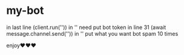 # my-bot

in last line (client.run('')) in '' need put bot token
in line 31 (await message.channel.send('')) in '' put what you want bot spam 10 times 

enjoy❤❤❤
